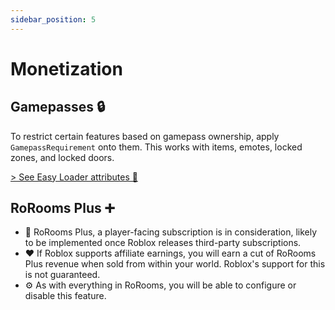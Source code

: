 ```yaml
---
sidebar_position: 5
---
```


# Monetization

## Gamepasses 🔒

To restrict certain features based on gamepass ownership, apply `GamepassRequirement` onto them. This works with items, emotes, locked zones, and locked doors.

[> See Easy Loader attributes 📄](/docs/easy-loader/)

## RoRooms Plus ➕

- 📆 RoRooms Plus, a player-facing subscription is in consideration, likely to be implemented once Roblox releases third-party subscriptions.
- ❤️ If Roblox supports affiliate earnings, you will earn a cut of RoRooms Plus revenue when sold from within your world. Roblox's support for this is not guaranteed.
- ⚙️ As with everything in RoRooms, you will be able to configure or disable this feature.
